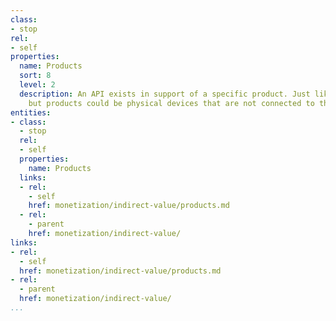 ```yaml
---
class:
- stop
rel:
- self
properties:
  name: Products
  sort: 8
  level: 2
  description: An API exists in support of a specific product. Just like devices,
    but products could be physical devices that are not connected to the database.
entities:
- class:
  - stop
  rel:
  - self
  properties:
    name: Products
  links:
  - rel:
    - self
    href: monetization/indirect-value/products.md
  - rel:
    - parent
    href: monetization/indirect-value/
links:
- rel:
  - self
  href: monetization/indirect-value/products.md
- rel:
  - parent
  href: monetization/indirect-value/
...
```

